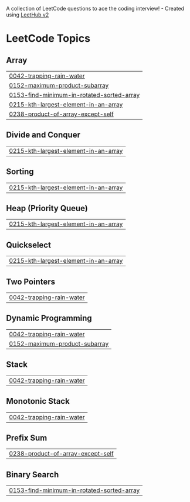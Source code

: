 A collection of LeetCode questions to ace the coding interview! - Created using [LeetHub v2](https://github.com/arunbhardwaj/LeetHub-2.0)
<!---LeetCode Topics Start-->
# LeetCode Topics
## Array
|  |
| ------- |
| [0042-trapping-rain-water](https://github.com/Sanyam302/DSA_apnacollege-sheet-Array/tree/master/0042-trapping-rain-water) |
| [0152-maximum-product-subarray](https://github.com/Sanyam302/DSA_apnacollege-sheet-Array/tree/master/0152-maximum-product-subarray) |
| [0153-find-minimum-in-rotated-sorted-array](https://github.com/Sanyam302/DSA_apnacollege-sheet-Array/tree/master/0153-find-minimum-in-rotated-sorted-array) |
| [0215-kth-largest-element-in-an-array](https://github.com/Sanyam302/DSA_apnacollege-sheet-Array/tree/master/0215-kth-largest-element-in-an-array) |
| [0238-product-of-array-except-self](https://github.com/Sanyam302/DSA_apnacollege-sheet-Array/tree/master/0238-product-of-array-except-self) |
## Divide and Conquer
|  |
| ------- |
| [0215-kth-largest-element-in-an-array](https://github.com/Sanyam302/DSA_apnacollege-sheet-Array/tree/master/0215-kth-largest-element-in-an-array) |
## Sorting
|  |
| ------- |
| [0215-kth-largest-element-in-an-array](https://github.com/Sanyam302/DSA_apnacollege-sheet-Array/tree/master/0215-kth-largest-element-in-an-array) |
## Heap (Priority Queue)
|  |
| ------- |
| [0215-kth-largest-element-in-an-array](https://github.com/Sanyam302/DSA_apnacollege-sheet-Array/tree/master/0215-kth-largest-element-in-an-array) |
## Quickselect
|  |
| ------- |
| [0215-kth-largest-element-in-an-array](https://github.com/Sanyam302/DSA_apnacollege-sheet-Array/tree/master/0215-kth-largest-element-in-an-array) |
## Two Pointers
|  |
| ------- |
| [0042-trapping-rain-water](https://github.com/Sanyam302/DSA_apnacollege-sheet-Array/tree/master/0042-trapping-rain-water) |
## Dynamic Programming
|  |
| ------- |
| [0042-trapping-rain-water](https://github.com/Sanyam302/DSA_apnacollege-sheet-Array/tree/master/0042-trapping-rain-water) |
| [0152-maximum-product-subarray](https://github.com/Sanyam302/DSA_apnacollege-sheet-Array/tree/master/0152-maximum-product-subarray) |
## Stack
|  |
| ------- |
| [0042-trapping-rain-water](https://github.com/Sanyam302/DSA_apnacollege-sheet-Array/tree/master/0042-trapping-rain-water) |
## Monotonic Stack
|  |
| ------- |
| [0042-trapping-rain-water](https://github.com/Sanyam302/DSA_apnacollege-sheet-Array/tree/master/0042-trapping-rain-water) |
## Prefix Sum
|  |
| ------- |
| [0238-product-of-array-except-self](https://github.com/Sanyam302/DSA_apnacollege-sheet-Array/tree/master/0238-product-of-array-except-self) |
## Binary Search
|  |
| ------- |
| [0153-find-minimum-in-rotated-sorted-array](https://github.com/Sanyam302/DSA_apnacollege-sheet-Array/tree/master/0153-find-minimum-in-rotated-sorted-array) |
<!---LeetCode Topics End-->